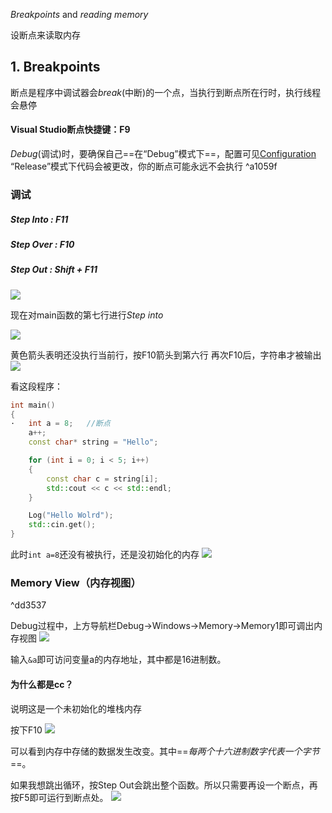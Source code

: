 *Breakpoints* and *reading memory*

设断点来读取内存

## 1. Breakpoints

断点是程序中调试器会*break*(中断)的一个点，当执行到断点所在行时，执行线程会悬停

#### Visual Studio断点快捷键：F9

*Debug*(调试)时，要确保自己==在“Debug”模式下==，配置可见[Configuration](05%20How%20C++%20Works.md#^0b34c7)
“Release”模式下代码会被更改，你的断点可能永远不会执行 ^a1059f

### 调试
##### Step Into : F11
##### Step Over : F10
##### Step Out : Shift + F11


![](Pasted%20image%2020230626144929.png)

现在对main函数的第七行进行*Step into*

![](Pasted%20image%2020230626144858.png)

黄色箭头表明还没执行当前行，按F10箭头到第六行
再次F10后，字符串才被输出
![](Pasted%20image%2020230626145245.png)


看这段程序：
```cpp
int main()
{
·	int a = 8;   //断点
	a++;
	const char* string = "Hello";

	for (int i = 0; i < 5; i++)
	{
		const char c = string[i];
		std::cout << c << std::endl;
	}

	Log("Hello Wolrd");
	std::cin.get();
}
```

此时`int a=8`还没有被执行，还是没初始化的内存
![](Pasted%20image%2020230626145932.png)

### Memory View（内存视图）

^dd3537

Debug过程中，上方导航栏Debug->Windows->Memory->Memory1即可调出内存视图
![](Pasted%20image%2020230626150626.png)

输入`&a`即可访问变量a的内存地址，其中都是16进制数。

#### 为什么都是cc？

说明这是一个未初始化的堆栈内存

按下F10
![](Pasted%20image%2020230626151308.png)

可以看到内存中存储的数据发生改变。其中==*每两个十六进制数字代表一个字节*==。

如果我想跳出循环，按Step Out会跳出整个函数。所以只需要再设一个断点，再按F5即可运行到断点处。
![](Pasted%20image%2020230626152501.png)